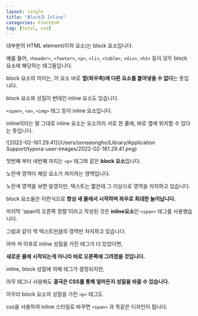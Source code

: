 ```yaml
---
layout: single
title: "Block과 Inline"
categories: FrontEnd
tag: [total, css]
---
```


대부분의 HTML element(이하 요소)는 block 요소입니다.

예를 들어, `<header>`, `<footer>`, `<p>`, `<li>`, `<table>`, `<div>`, `<h1>` 등이 모두 block 요소에 해당하는 태그들입니다.

block 요소의 의미는, 이 요소 바로 **옆(좌우측)에 다른 요소를 붙여넣을 수 없다**는 뜻입니다.

block 요소와 성질이 반대인 inline 요소도 있습니다.

`<span>`, `<a>`, `<img>` 태그 등이 inline 요소입니다.

inline이라는 말 그대로 inline 요소는 요소끼리 서로 한 줄에, 바로 옆에 위치할 수 있다는 뜻입니다.

![2022-02-161.29.41](/Users/sonseongho/Library/Application Support/typora-user-images/2022-02-161.29.41.png)

첫번째 부터 네번째 까지는 `<p>` 태그와 같은 **block 요소**입니다.

노란색 영역이 해당 요소가 차지하는 영역입니다.

노란색 영역을 보면 알겠지만, 텍스트는 짧은데 그 이상으로 영역을 차지하고 있습니다.

block 요소들은 이런식으로 **항상 새 줄에서 시작하며 좌우로 최대한 늘어납니다.**

마지막 'span의 오른쪽 정렬'이라고 작성된 것은 **inline요소**인 `<span>` 태그를 사용했습니다.

그림과 같이 딱 텍스트만큼의 영역만 차지하고 있습니다.

아마 저 이후로 inline 성질을 가진 태그가 더 있었다면,

**새로운 줄에 시작되는게 아니라 바로 오른쪽에 그려졌을 것입니다.**

inline, block 성질에 의해 태그가 결정되지만,

아무 태그나 사용해도 **결국은 CSS를 통해 얼마든지 성질을 바꿀 수 있습니다.**

아무리 block 요소의 성질을 가진 `<p>` 태그도

css을 사용하여 inline 스타일로 바꾸면 `<span>` 과 똑같은 디자인이 됩니다.
